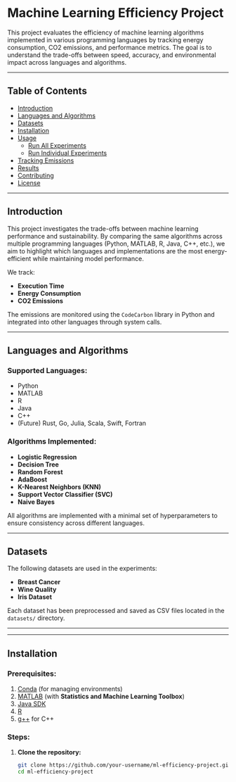 # Machine Learning Efficiency Project

This project evaluates the efficiency of machine learning algorithms implemented in various programming languages by
tracking energy consumption, CO2 emissions, and performance metrics. The goal is to understand the trade-offs between
speed, accuracy, and environmental impact across languages and algorithms.

---

## Table of Contents

- [Introduction](#introduction)
- [Languages and Algorithms](#languages-and-algorithms)
- [Datasets](#datasets)
- [Installation](#installation)
- [Usage](#usage)
    - [Run All Experiments](#run-all-experiments)
    - [Run Individual Experiments](#run-individual-experiments)
- [Tracking Emissions](#tracking-emissions)
- [Results](#results)
- [Contributing](#contributing)
- [License](#license)

---

## Introduction

This project investigates the trade-offs between machine learning performance and sustainability. By comparing the same
algorithms across multiple programming languages (Python, MATLAB, R, Java, C++, etc.), we aim to highlight which
languages and implementations are the most energy-efficient while maintaining model performance.

We track:

- **Execution Time**
- **Energy Consumption**
- **CO2 Emissions**

The emissions are monitored using the `CodeCarbon` library in Python and integrated into other languages through system
calls.

---

## Languages and Algorithms
 
### Supported Languages:

- Python
- MATLAB
- R
- Java
- C++
- (Future) Rust, Go, Julia, Scala, Swift, Fortran

### Algorithms Implemented:

- **Logistic Regression**
- **Decision Tree**
- **Random Forest**
- **AdaBoost**
- **K-Nearest Neighbors (KNN)**
- **Support Vector Classifier (SVC)**
- **Naive Bayes**

All algorithms are implemented with a minimal set of hyperparameters to ensure consistency across different languages.

---

## Datasets

The following datasets are used in the experiments:

- **Breast Cancer**
- **Wine Quality**
- **Iris Dataset**

Each dataset has been preprocessed and saved as CSV files located in the `datasets/` directory.

---


---

## Installation

### Prerequisites:
1. [Conda](https://docs.conda.io/en/latest/miniconda.html) (for managing environments)
2. [MATLAB](https://www.mathworks.com/products/matlab.html) (with **Statistics and Machine Learning Toolbox**)
3. [Java SDK](https://www.oracle.com/java/technologies/javase-downloads.html)
4. [R](https://cran.r-project.org/)
5. [g++](https://gcc.gnu.org/) for C++

### Steps:

1. **Clone the repository:**
   ```bash
   git clone https://github.com/your-username/ml-efficiency-project.git
   cd ml-efficiency-project
